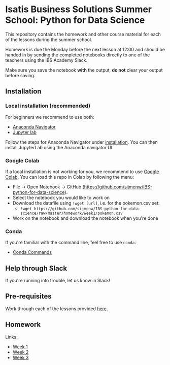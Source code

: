 # Isatis Business Solutions Summer School: Python for Data Science

This repository contains the homework and other course material for each of the lessons during the summer school.

Homework is due the Monday before the next lesson at 12:00 and should be handed in by sending the completed notebooks directly to one of the teachers using the IBS Academy Slack.

Make sure you save the notebook **with** the output, **do not** clear your output before saving.

## Installation

### Local installation (recommended)

For beginners we recommend to use both:

- [Anaconda Navigator](https://docs.anaconda.com/anaconda/navigator/)
- [Jupyter lab](https://jupyterlab.readthedocs.io/en/stable/getting_started/overview.html)

Follow the steps for Anaconda Navigator under [installation](https://docs.anaconda.com/anaconda/navigator/install/). You can then install JupyterLab using the Anaconda navigator UI.

### Google Colab

If a local installation is not working for you, we recommend to use [Google Colab](https://colab.research.google.com/#create=true). You can load this repo in Colab by following the menu:

- File -> Open Notebook -> GitHub (https://github.com/sijmenw/IBS-python-for-data-science).
- Select the notebook you would like to work on
- Download the datafile using `!wget [url]`, i.e. for the pokemon.csv set:
  - `!wget https://github.com/sijmenw/IBS-python-for-data-science/raw/master/homework/week1/pokemon.csv`
- Work on the notebook and download the notebook when you're done

### Conda

If you're familiar with the command line, feel free to use `conda`:

- [Conda Commands](https://docs.conda.io/projects/conda/en/latest/commands.html)

## Help through Slack

If you're running into trouble, let us know in Slack!

## Pre-requisites

Work through each of the lessons provided [here](https://github.com/sijmenw/learn-python3).

## Homework

Links:

- [Week 1](https://github.com/sijmenw/IBS-python-for-data-science/tree/master/homework/week1)
- [Week 2](https://github.com/sijmenw/IBS-python-for-data-science/tree/master/homework/week2)
- [Week 3](https://github.com/sijmenw/IBS-python-for-data-science/tree/master/homework/week3)







